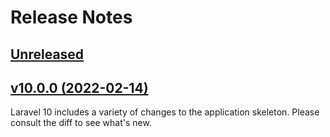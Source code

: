 # Release Notes

## [Unreleased](https://github.com/laravel/laravel/compare/v10.0.0...master)

## [v10.0.0 (2022-02-14)](https://github.com/laravel/laravel/compare/v9.5.2...v10.0.0)

Laravel 10 includes a variety of changes to the application skeleton. Please consult the diff to see what's new.

